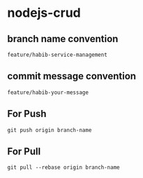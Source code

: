 # nodejs-crud

## branch name convention

`
    feature/habib-service-management
`

## commit message convention

`
     feature/habib-your-message
`

## For Push

`
git push origin branch-name
`

## For Pull 

`
git pull --rebase origin branch-name
`